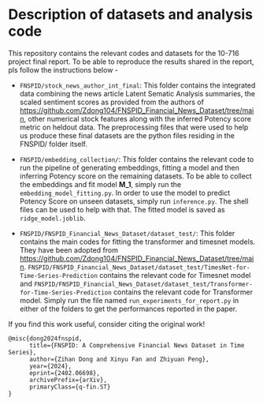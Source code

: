 # Description of datasets and analysis code

This repository contains the relevant codes and datasets for the 10-716 project final report. To be able to reproduce the results shared in the report, pls follow the instructions below - 

- `FNSPID/stock_news_author_int_final`: This folder contains the integrated data combining the news article Latent Sematic Analysis summaries, the scaled sentiment scores as provided from the authors of https://github.com/Zdong104/FNSPID_Financial_News_Dataset/tree/main, other numerical stock features along with the inferred Potency score metric on heldout data. The preprocessing files that were used to help us produce these final datasets are the python files residing in the FNSPID/ folder itself.

- `FNSPID/embedding_collection/`: This folder contains the relevant code to run the pipeline of generating embeddings, fitting a model and then inferring Potency score on the remaining datasets. To be able to collect the embeddings and fit model **M_1**, simply run the `embedding_model_fitting.py`. In order to use the model to predict Potency Score on unseen datasets, simply run `inference.py`. The shell files can be used to help with that. The fitted model is saved as `ridge_model.joblib`.

- `FNSPID/FNSPID_Financial_News_Dataset/dataset_test/`: This folder contains the main codes for fitting the transformer and timesnet models. They have been adopted from https://github.com/Zdong104/FNSPID_Financial_News_Dataset/tree/main.  `FNSPID/FNSPID_Financial_News_Dataset/dataset_test/TimesNet-for-Time-Series-Prediction` contains the relevant code for Timesnet model and `FNSPID/FNSPID_Financial_News_Dataset/dataset_test/Transformer-for-Time-Series-Prediction` contains the relevant code for Transformer model. Simply run the file named `run_experiments_for_report.py` in either of the folders to get the performances reported in the paper.

If you find this work useful, consider citing the original work!

```
@misc{dong2024fnspid,
      title={FNSPID: A Comprehensive Financial News Dataset in Time Series}, 
      author={Zihan Dong and Xinyu Fan and Zhiyuan Peng},
      year={2024},
      eprint={2402.06698},
      archivePrefix={arXiv},
      primaryClass={q-fin.ST}
}
```


